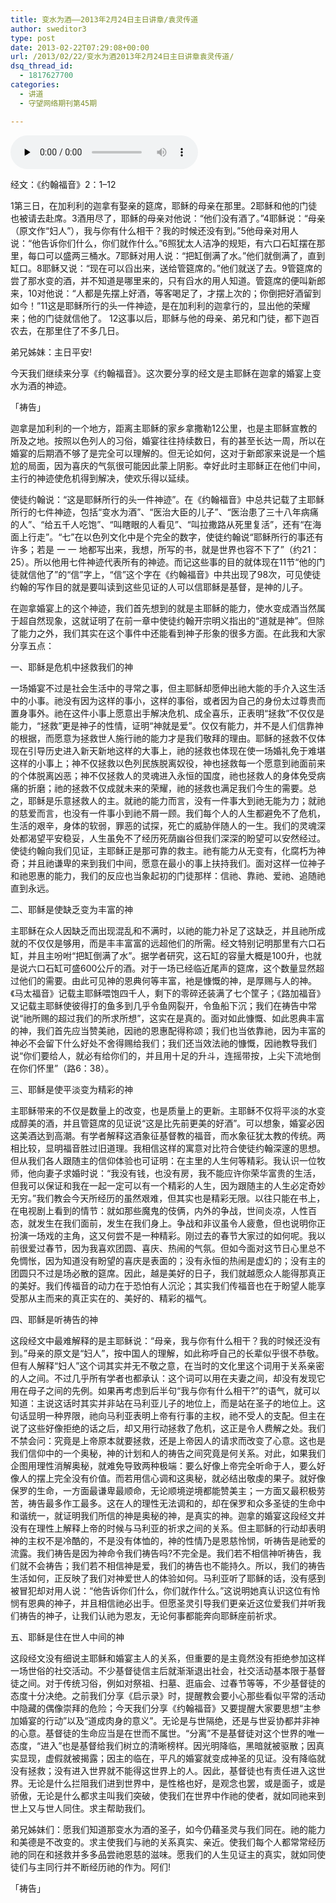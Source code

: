 ```yaml
---
title: 变水为酒——2013年2月24日主日讲章/袁灵传道
author: sweditor3
type: post
date: 2013-02-22T07:29:08+00:00
url: /2013/02/22/变水为酒2013年2月24日主日讲章袁灵传道/
dsq_thread_id:
  - 1817627700
categories:
  - 讲道
  - 守望网络期刊第45期

---
```

<div id="c-7616" class="grandmp3">
  <audio src="https://t5.shwchurch.org/wp-content/uploads/2013/02/20130222144838665.mp3" controls false preload="none" autobuffer="false"></audio>
</div>

经文：《约翰福音》2：1–12

1第三日，在加利利的迦拿有娶亲的筵席，耶稣的母亲在那里。2耶稣和他的门徒也被请去赴席。3酒用尽了，耶稣的母亲对他说：“他们没有酒了。”4耶稣说：“母亲（原文作“妇人”），我与你有什么相干？我的时候还没有到。”5他母亲对用人说：“他告诉你们什么，你们就作什么。”6照犹太人洁净的规矩，有六口石缸摆在那里，每口可以盛两三桶水。7耶稣对用人说：“把缸倒满了水。”他们就倒满了，直到缸口。8耶稣又说：“现在可以舀出来，送给管筵席的。”他们就送了去。9管筵席的尝了那水变的酒，并不知道是哪里来的，只有舀水的用人知道。管筵席的便叫新郎来，10对他说：“人都是先摆上好酒，等客喝足了，才摆上次的；你倒把好酒留到如今！”11这是耶稣所行的头一件神迹，是在加利利的迦拿行的，显出他的荣耀来；他的门徒就信他了。 12这事以后，耶稣与他的母亲、弟兄和门徒，都下迦百农去，在那里住了不多几日。
  
弟兄姊妹：主日平安!

今天我们继续来分享《约翰福音》。这次要分享的经文是主耶稣在迦拿的婚宴上变水为酒的神迹。

「祷告」

迦拿是加利利的一个地方，距离主耶稣的家乡拿撒勒12公里，也是主耶稣宣教的所及之地。按照以色列人的习俗，婚宴往往持续数日，有的甚至长达一周，所以在婚宴的后期酒不够了是完全可以理解的。但无论如何，这对于新郎家来说是一个尴尬的局面，因为喜庆的气氛很可能因此蒙上阴影。幸好此时主耶稣正在他们中间，主行的神迹使危机得到解决，使欢乐得以延续。

使徒约翰说：“这是耶稣所行的头一件神迹”。在《约翰福音》中总共记载了主耶稣所行的七件神迹，包括“变水为酒”、“医治大臣的儿子”、“医治患了三十八年病痛的人”、“给五千人吃饱”、“叫瞎眼的人看见”、“叫拉撒路从死里复活”，还有“在海面上行走”。“七”在以色列文化中是个完全的数字，使徒约翰说“耶稣所行的事还有许多；若是 一 一 地都写出来，我想，所写的书，就是世界也容不下了”（约21：25）。所以他用七件神迹代表所有的神迹。而记这些事的目的就体现在11节“他的门徒就信他了”的“信”字上，“信”这个字在《约翰福音》中共出现了98次，可见使徒约翰的写作目的就是要叫读到这些见证的人可以信耶稣是基督，是神的儿子。
  
在迦拿婚宴上的这个神迹，我们首先想到的就是主耶稣的能力，使水变成酒当然属于超自然现象，这就证明了在前一章中使徒约翰开宗明义指出的“道就是神”。但除了能力之外，我们其实在这个事件中还能看到神子形象的很多方面。在此我和大家分享五点：

一、耶稣是危机中拯救我们的神

一场婚宴不过是社会生活中的寻常之事，但主耶稣却愿伸出祂大能的手介入这生活中的小事。祂没有因为这样的事小，这样的事俗，或者因为自己的身份太过尊贵而置身事外。祂在这件小事上愿意出手解决危机、成全喜乐，正表明“拯救”不仅仅是能力，“拯救”更是神子的性情，证明“神就是爱”。仅仅有能力，并不是人们信靠神的根据，而愿意为拯救世人施行祂的能力才是我们敬拜的理由。耶稣的拯救不仅体现在引导历史进入新天新地这样的大事上，祂的拯救也体现在使一场婚礼免于难堪这样的小事上；神不仅拯救以色列民族脱离奴役，神也拯救每一个愿意到祂面前来的个体脱离凶恶；神不仅拯救人的灵魂进入永恒的国度，祂也拯救人的身体免受病痛的折磨；祂的拯救不仅成就未来的荣耀，祂的拯救也满足我们今生的需要。总之，耶稣是乐意拯救人的主。就祂的能力而言，没有一件事大到祂无能为力；就祂的慈爱而言，也没有一件事小到祂不屑一顾。我们每个人的人生都避免不了危机，生活的艰辛，身体的软弱，罪恶的试探，死亡的威胁伴随人的一生。我们的灵魂深处都渴望平安稳妥，人生虽免不了经历死荫幽谷但我们深深的盼望可以安然经过。使徒约翰向我们见证，主耶稣正是那可靠的救主。祂有能力从无变有，化腐朽为神奇；并且祂谦卑的来到我们中间，愿意在最小的事上扶持我们。面对这样一位神子和祂恩惠的能力，我们的反应也当象起初的门徒那样：信祂、靠祂、爱祂、追随祂直到永远。

二、耶稣是使缺乏变为丰富的神

主耶稣在众人因缺乏而出现混乱和不满时，以祂的能力补足了这缺乏，并且祂所成就的不仅仅是够用，而是丰丰富富的远超他们的所需。经文特别记明那里有六口石缸，并且主吩咐“把缸倒满了水”。据学者研究，这石缸的容量大概是100升，也就是说六口石缸可盛600公斤的酒。对于一场已经临近尾声的筵席，这个数量显然超过他们的需要。由此可见神的恩典何等丰富，衪是慷慨的神，是厚赐与人的神。《马太福音》记载主耶稣喂饱四千人，剩下的零碎还装满了七个筐子；《路加福音》又记载主耶稣使彼得打的鱼多到几乎令鱼网裂开，令鱼船下沉；我们在祷告中常说“祂所赐的超过我们的所求所想”，这实在是真的。面对如此慷慨、如此恩典丰富的神，我们首先应当赞美祂，因祂的恩惠配得称颂；我们也当依靠祂，因为丰富的神必不会留下什么好处不舍得赐给我们；我们还当效法祂的慷慨，因祂教导我们说“你们要给人，就必有给你们的，并且用十足的升斗，连摇带按，上尖下流地倒在你们怀里”（路6：38）。

三、耶稣是使平淡变为精彩的神

主耶稣带来的不仅是数量上的改变，也是质量上的更新。主耶稣不仅将平淡的水变成醇美的酒，并且管筵席的见证说“这是比先前更美的好酒”。可以想象，婚宴必因这美酒达到高潮。有学者解释这酒象征基督教的福音，而水象征犹太教的传统。两相比较，显明福音胜过旧道理。我相信这样的寓意对比符合使徒约翰深邃的思想。但从我们各人跟随主的信仰体验也可证明：在主里的人生何等精彩。我认识一位牧师，他向妻子求婚时说：“我没有钱，也没有房，我不能应许你荣华富贵的生活，但我可以保证和我在一起一定可以有一个精彩的人生，因为跟随主的人生必定奇妙无穷。”我们教会今天所经历的虽然艰难，但其实也是精彩无限。以往只能在书上，在电视剧上看到的情节：就如那些魔鬼的伎俩，内外的争战，世间炎凉，人性百态，就发生在我们面前，发生在我们身上。争战和非议虽令人疲惫，但也说明你正扮演一场戏的主角，这又何尝不是一种精彩。刚过去的春节大家过的如何呢。我以前很爱过春节，因为我喜欢团圆、喜庆、热闹的气氛。但如今面对这节日心里总不免惆怅，因为知道没有盼望的喜庆是表面的；没有永恒的热闹是虚幻的；没有主的团圆只不过是场必散的筵席。因此，越是美好的日子，我们就越愿众人能得那真正的美好。我们传福音的动力在于恐怕有人沉沦；其实我们传福音也在于盼望人能享受那从主而来的真正实在的、美好的、精彩的福气。

四、耶稣是听祷告的神

这段经文中最难解释的是主耶稣说：“母亲，我与你有什么相干？我的时候还没有到。”母亲的原文是“妇人”，按中国人的理解，如此称呼自己的长辈似乎很不恭敬。但有人解释“妇人”这个词其实并无不敬之意，在当时的文化里这个词用于关系亲密的人之间。不过几乎所有学者也都承认：这个词可以用在夫妻之间，却没有发现它用在母子之间的先例。如果再考虑到后半句“我与你有什么相干?”的语气，就可以知道：主说这话时其实并非站在马利亚儿子的地位上，而是站在圣子的地位上。这句话显明一种界限，祂向马利亚表明上帝有行事的主权，祂不受人的支配。但主在说了这些好像拒绝的话之后，却又用行动拯救了危机，这正是令人费解之处。我们不禁会问：究竟是上帝原本就要拯救，还是上帝因人的请求而改变了心意。这也是我们信仰中的一个奥秘，神的计划和人的祷告之间究竟是何关系。对此，如果我们企图用理性消解奥秘，就难免导致两种极端：要么好像上帝完全听命于人，要么好像人的摆上完全没有价值。而若用信心调和这奥秘，就必结出敬虔的果子。就好像保罗的生命，一方面最谦卑最顺命，无论顺境逆境都能赞美主；一方面又最积极劳苦，祷告最多作工最多。这在人的理性无法调和的，却在保罗和众多圣徒的生命中和谐统一，就证明我们所信的神是奥秘的神，是真实的神。迦拿的婚宴这段经文并没有在理性上解释上帝的时候与马利亚的祈求之间的关系。但主耶稣的行动却表明神的主权不是冷酷的，不是没有体恤的，神的性情乃是恩慈怜悯，听祷告是祂爱的流露。我们祷告是因为神命令我们祷告吗?不完全是。我们若不相信神听祷告，我们就不会祷告；我们若不相信神是爱，我们的祷告也不能持久。所以，我们的祷告生活如何，正反映了我们对神爱世人的体验如何。马利亚听了耶稣的话，没有感到被冒犯却对用人说：“他告诉你们什么，你们就作什么。”这说明她真认识这位有怜悯有恩典的神子，并且相信祂必出手。但愿圣灵引导我们更亲近这位爱我们并听我们祷告的神子，让我们认祂为恩友，无论何事都能奔向耶稣座前祈求。

五、耶稣是住在世人中间的神

这段经文没有细说主耶稣和婚宴主人的关系，但重要的是主竟然没有拒绝参加这样一场世俗的社交活动。不少基督徒信主后就渐渐退出社会，社交活动基本限于基督徒之间。对于传统习俗，例如对祭祖、扫墓、逛庙会、过春节等等，不少基督徒的态度十分决绝。之前我们分享《启示录》时，提醒教会要小心那些看似平常的活动中隐藏的偶像崇拜的危险；今天我们分享《约翰福音》又要提醒大家要思想“主参加婚宴的行动”以及“道成肉身的意义”。无论是与世隔绝，还是与世妥协都并非神的心意。基督徒的生命应当是在世而不属世。“分离”不是基督徒对这个世界的唯一态度，“进入”也是基督给我们树立的清晰榜样。因光明降临，黑暗就被驱散；因真实显现，虚假就被揭露；因主的临在，平凡的婚宴就变成神圣的见证。没有降临就没有拯救；没有进入世界就不能得这世界上的人。因此，基督徒也有责任进入这世界。无论是什么拦阻我们进到世界中，是性格也好，是观念也罢，或是面子，或是骄傲，无论是什么都求主叫我们突破，使我们在世界中作祂的使者，就如同祂来到世上又与世人同住。求主帮助我们。

弟兄姊妹们：愿我们知道那变水为酒的圣子，如今仍藉圣灵与我们同在。祂的能力和美德是不改变的。求主使我们与祂的关系真实、亲近。使我们每个人都常常经历祂的同在和拯救并多多品尝祂恩慈的滋味。愿我们的人生见证主的真实，就如同使徒们与主同行并不断经历祂的作为。阿们!

「祷告」